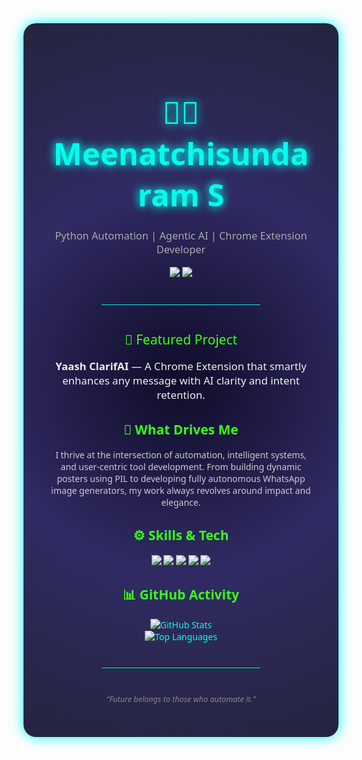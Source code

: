 <!-- FANCY README BEGINS -->
<div align="center" style="font-family: 'Segoe UI', sans-serif; padding: 40px; background: radial-gradient(circle, #0f0c29, #302b63, #24243e); color: #00ffee; border-radius: 20px; box-shadow: 0 0 20px #00ffee;">

  <h1 style="font-size: 3.5em; animation: pulse 2s infinite;">👨‍🚀 Meenatchisundaram S</h1>
  <h3 style="margin-top: -10px; font-weight: 300; color: #aaa;">Python Automation | Agentic AI | Chrome Extension Developer</h3>

  <p>
    <a href="https://www.linkedin.com/in/meenatchisundaram-s/" target="_blank">
      <img src="https://img.shields.io/badge/LinkedIn-Connect-blueviolet?style=for-the-badge&logo=linkedin" />
    </a>
    <a href="mailto:smeenatchisundaram14@gmail.com">
      <img src="https://img.shields.io/badge/Email-Me-orange?style=for-the-badge&logo=gmail" />
    </a>
  </p>

  <hr style="width: 60%; border: none; border-top: 1px solid #00ffee; margin: 40px auto;" />

  <h2 style="font-weight: 500; color: #39ff14;">🌟 Featured Project</h2>
  <p style="font-size: 1.2em; color: #eee;"><strong>Yaash ClarifAI</strong> — A Chrome Extension that smartly enhances any message with AI clarity and intent retention.</p>

  <h2 style="color: #39ff14;">🧠 What Drives Me</h2>
  <p style="max-width: 600px; color: #ccc;">
    I thrive at the intersection of automation, intelligent systems, and user-centric tool development. From building dynamic posters using PIL to developing fully autonomous WhatsApp image generators, my work always revolves around impact and elegance.
  </p>

  <h2 style="color: #39ff14;">⚙️ Skills & Tech</h2>
  <p>
    <img src="https://img.shields.io/badge/Python-FFD43B?style=for-the-badge&logo=python&logoColor=black" />
    <img src="https://img.shields.io/badge/JavaScript-323330?style=for-the-badge&logo=javascript" />
    <img src="https://img.shields.io/badge/Selenium-43B02A?style=for-the-badge&logo=selenium" />
    <img src="https://img.shields.io/badge/Chrome_Extension-5F6368?style=for-the-badge&logo=googlechrome" />
    <img src="https://img.shields.io/badge/Pillow-E34F26?style=for-the-badge&logo=python" />
  </p>

  <h2 style="color: #39ff14;">📊 GitHub Activity</h2>
  <img src="https://github-readme-stats.vercel.app/api?username=MeenatchisundaramS&show_icons=true&theme=radical&hide_border=true&border_radius=20" alt="GitHub Stats" />
  <br />
  <img src="https://github-readme-stats.vercel.app/api/top-langs/?username=MeenatchisundaramS&layout=compact&theme=radical&hide_border=true&border_radius=20" alt="Top Languages" />

  <hr style="width: 60%; border: none; border-top: 1px solid #00ffee; margin: 40px auto;" />

  <p style="font-size: 0.9em; color: #888; font-style: italic;">“Future belongs to those who automate it.”</p>
</div>

<style>
@keyframes pulse {
  0% { text-shadow: 0 0 10px #00ffee; }
  50% { text-shadow: 0 0 25px #00ffee, 0 0 40px #00ffee; }
  100% { text-shadow: 0 0 10px #00ffee; }
}
</style>
